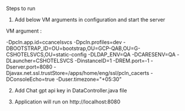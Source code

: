 Steps to run
1) Add below VM arguments in configuration and start the server

  VM argument : 

  -Dpcln.app.id=ccancelsvcs -Dpcln.profiles=dev -DBOOTSTRAP_ID=OU=bootstrap,OU=GCP-QAB,OU=G-CSHOTELSVCS,OU=static-config -DLDAP_ENV=QA -DCARESENV=QA -DLauncher=CSHOTELSVCS -DinstanceID=1 -DREM.port=-1 -Dserver.port=8080 -Djavax.net.ssl.trustStore=/apps/home/eng/ssl/pcln_cacerts -DConsoleEcho=true -Duser.timezone="+05:30" 

2) Add Chat gpt api key in DataController.java file

3) Application will run on http://localhost:8080
